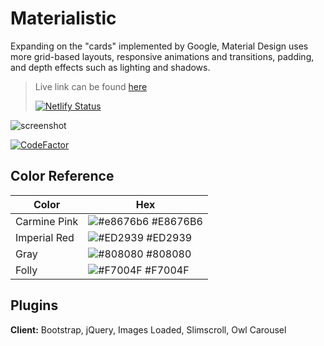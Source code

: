 # Materialistic

Expanding on the "cards" implemented by Google, Material Design uses more grid-based layouts, responsive animations and transitions, padding, and depth effects such as lighting and shadows.

> Live link can be found [here](https://materialistic.netlify.app/)
>
> [![Netlify Status](https://api.netlify.com/api/v1/badges/6e7d3bb8-86f4-4e1b-8f1f-614db3a29608/deploy-status)](https://app.netlify.com/sites/materialistic/deploys)

![screenshot](https://res.cloudinary.com/codelikeagirl29/image/upload/v1704015761/projects/vCard-Resume-CV_zrn9zk.png)

[![CodeFactor](https://www.codefactor.io/repository/github/codelikeagirl29/materialistic/badge)](https://www.codefactor.io/repository/github/codelikeagirl29/materialistic)

## Color Reference

| Color             | Hex                                                                |
| ----------------- | ------------------------------------------------------------------ |
| Carmine Pink | ![#e8676b6](https://via.placeholder.com/10/e8676b6?text=+) #E8676B6 |
| Imperial Red | ![#ED2939](https://via.placeholder.com/10/ed2939?text=+) #ED2939 |
| Gray | ![#808080](https://via.placeholder.com/10/808080?text=+) #808080 |
| Folly | ![#F7004F](https://via.placeholder.com/10/F7004F?text=+) #F7004F |

## Plugins

**Client:** Bootstrap, jQuery, Images Loaded, Slimscroll, Owl Carousel


